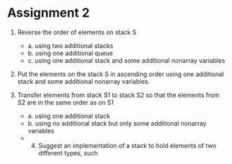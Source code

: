 # Assignment 2

1. Reverse the order of elements on stack S
    - a. using two additional stacks
    - b. using one additional queue
    - c. using one additional stack and some additional nonarray variables
    
2. Put the elements on the stack S in ascending order using one additional stack and
some additional nonarray variables.

3. Transfer elements from stack S1 to stack S2 so that the elements from S2 are in the
same order as on S1
    - a. using one additional stack
    - b. using no additional stack but only some additional nonarray variables
    - 4. Suggest an implementation of a stack to hold elements of two different types, such
